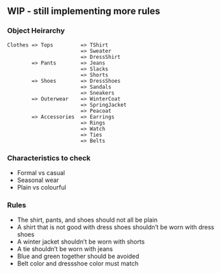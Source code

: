 ## WIP - still implementing more rules

### Object Heirarchy
```
Clothes => Tops         => TShirt
                        => Sweater
                        => DressShirt
        => Pants        => Jeans
                        => Slacks
                        => Shorts
        => Shoes        => DressShoes
                        => Sandals
                        => Sneakers
        => Outerwear    => WinterCoat
                        => SpringJacket
                        => Peacoat
        => Accessories  => Earrings
                        => Rings
                        => Watch
                        => Ties
                        => Belts
```

### Characteristics to check
- Formal vs casual
- Seasonal wear
- Plain vs colourful

### Rules
- The shirt, pants, and shoes should not all be plain
- A shirt that is not good with dress shoes shouldn’t be worn with dress shoes
- A winter jacket shouldn’t be worn with shorts
- A tie shouldn’t be worn with jeans
- Blue and green together should be avoided
- Belt color and dressshoe color must match
